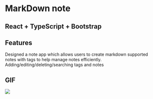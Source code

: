 # MarkDown note

## React + TypeScript + Bootstrap



## Features
Designed a note app which allows users to create markdown supported notes with tags to help manage notes efficiently.
Adding/editing/deleting/searching tags and notes


## GIF 
![](https://github.com/sleepsheee/My-MarkDown-Note/blob/main/Markdown.gif)
